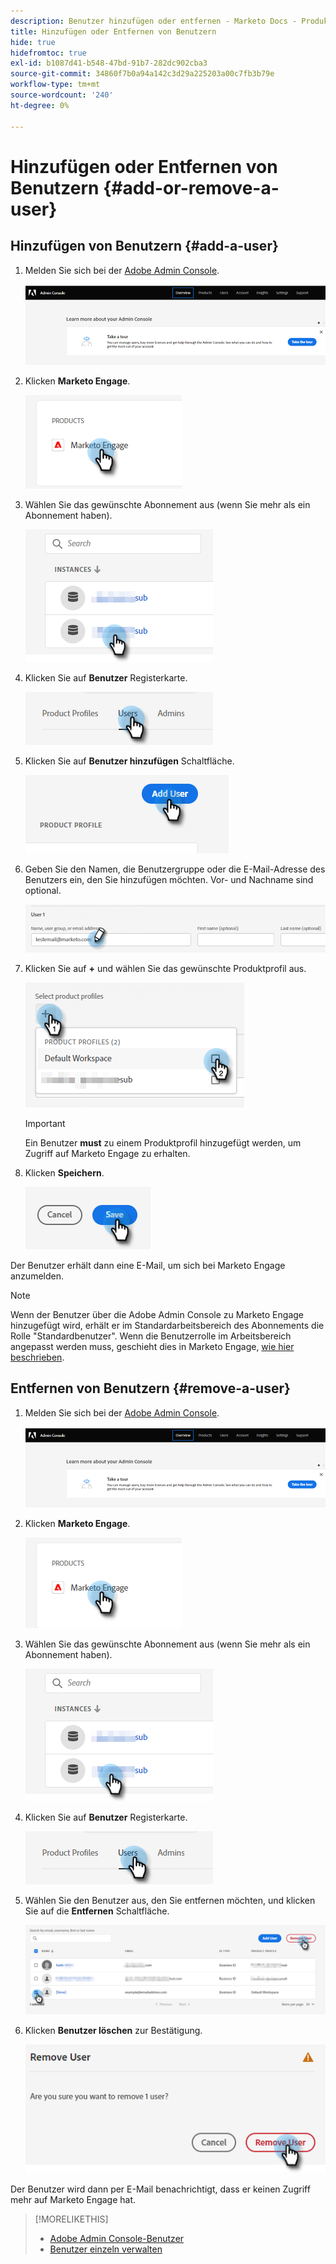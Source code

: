 ```yaml
---
description: Benutzer hinzufügen oder entfernen - Marketo Docs - Produktdokumentation
title: Hinzufügen oder Entfernen von Benutzern
hide: true
hidefromtoc: true
exl-id: b1087d41-b548-47bd-91b7-282dc902cba3
source-git-commit: 34860f7b0a94a142c3d29a225203a00c7fb3b79e
workflow-type: tm+mt
source-wordcount: '240'
ht-degree: 0%

---
```


# Hinzufügen oder Entfernen von Benutzern {#add-or-remove-a-user}

## Hinzufügen von Benutzern {#add-a-user}

1. Melden Sie sich bei der [Adobe Admin Console](https://adminconsole.adobe.com/).

   ![](assets/add-or-remove-a-user-1.png)

1. Klicken **Marketo Engage**.

   ![](assets/add-or-remove-a-user-2.png)

1. Wählen Sie das gewünschte Abonnement aus (wenn Sie mehr als ein Abonnement haben).

   ![](assets/add-or-remove-a-user-3.png)

1. Klicken Sie auf **Benutzer** Registerkarte.

   ![](assets/add-or-remove-a-user-4.png)

1. Klicken Sie auf **Benutzer hinzufügen** Schaltfläche.

   ![](assets/add-or-remove-a-user-5.png)

1. Geben Sie den Namen, die Benutzergruppe oder die E-Mail-Adresse des Benutzers ein, den Sie hinzufügen möchten. Vor- und Nachname sind optional.

   ![](assets/add-or-remove-a-user-6.png)

1. Klicken Sie auf **+** und wählen Sie das gewünschte Produktprofil aus.

   ![](assets/add-or-remove-a-user-7.png)

   >[!IMPORTANT]
   >
   >Ein Benutzer **must** zu einem Produktprofil hinzugefügt werden, um Zugriff auf Marketo Engage zu erhalten.

1. Klicken **Speichern**.

   ![](assets/add-or-remove-a-user-8.png)

Der Benutzer erhält dann eine E-Mail, um sich bei Marketo Engage anzumelden.

>[!NOTE]
>
>Wenn der Benutzer über die Adobe Admin Console zu Marketo Engage hinzugefügt wird, erhält er im Standardarbeitsbereich des Abonnements die Rolle &quot;Standardbenutzer&quot;. Wenn die Benutzerrolle im Arbeitsbereich angepasst werden muss, geschieht dies in Marketo Engage, [wie hier beschrieben](/help/marketo/product-docs/administration/users-and-roles/managing-user-roles-and-permissions.md).

## Entfernen von Benutzern {#remove-a-user}

1. Melden Sie sich bei der [Adobe Admin Console](https://adminconsole.adobe.com/).

   ![](assets/add-or-remove-a-user-9.png)

1. Klicken **Marketo Engage**.

   ![](assets/add-or-remove-a-user-10.png)

1. Wählen Sie das gewünschte Abonnement aus (wenn Sie mehr als ein Abonnement haben).

   ![](assets/add-or-remove-a-user-11.png)

1. Klicken Sie auf **Benutzer** Registerkarte.

   ![](assets/add-or-remove-a-user-12.png)

1. Wählen Sie den Benutzer aus, den Sie entfernen möchten, und klicken Sie auf die **Entfernen** Schaltfläche.

   ![](assets/add-or-remove-a-user-13.png)

1. Klicken **Benutzer löschen** zur Bestätigung.

   ![](assets/add-or-remove-a-user-14.png)

Der Benutzer wird dann per E-Mail benachrichtigt, dass er keinen Zugriff mehr auf Marketo Engage hat.

>[!MORELIKETHIS]
>
>* [Adobe Admin Console-Benutzer](https://helpx.adobe.com/enterprise/using/users.html)
>* [Benutzer einzeln verwalten](https://helpx.adobe.com/enterprise/using/manage-users-individually.html)

